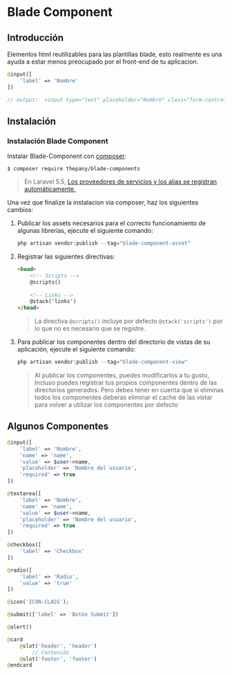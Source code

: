 # Blade Component

## Introducción

Elementos html reutilizables para las plantillas blade, esto realmente es una ayuda a estar menos preocupado por el front-end de tu aplicacion.

```php
@input([
	'label' => 'Nombre'
])

// output:  <input type="text" placeholder="Nombre" class="form-control" id="nombre" name="nombre" value="" autofocus>
```

## Instalación

### Instalación Blade Component

Instalar Blade-Component con [composer](https://getcomposer.org/doc/00-intro.md):

```
$ composer require thepany/blade-components
```

> En Laravel 5.5, [Los proveedores de servicios y los alias se registran automáticamente.](https://laravel.com/docs/5.5/packages#package-discovery) 

Una vez que finalize la instalacion via composer, haz los siguientes cambios:

1) Publicar los assets necesarios para el correcto funcionamiento de algunas librerias, ejecute el siguiente comando:

    ```php
   	php artisan vendor:publish --tag="blade-component-asset"
    ```
2) Registrar las siguientes directivas:

	```html
	<head>
		<!-- Scripts -->
		@scripts()
		
		<!-- Links -->
		@stack('links')
	</head>
	```
	> La directiva `@scripts()` incluye por defecto `@stack('scripts')` por lo que no es necesario que se registre.

3) Para publicar los componentes dentro del directorio de vistas de su aplicación, ejecute el siguiente comando:

	```php
	php artisan vendor:publish --tag="blade-component-view"
	```
	> Al publicar los componentes, puedes modificarlos a tu gusto, Incluso puedes registrar tus propios componentes dentro de las directorios generados. Pero debes tener en cuenta que si eliminas todos los componentes deberas eliminar el cache de las vistar para volver a utilizar los componentes por defecto

## Algunos Componentes

```php
@input([
	'label' => 'Nombre',
	'name' => 'name',
	'value' => $user->name,
	'placeholder' => 'Nombre del usuario',
	'required' => true
])

@textarea([
	'label' => 'Nombre',
	'name' => 'name',
	'value' => $user->name,
	'placeholder' => 'Nombre del usuario',
	'required' => true
])

@checkbox([
	'label' => 'Checkbox'
])

@radio([
	'label' => 'Radio',
	'value' => 'true'
])

@icon('ICON-CLASS');

@submit(['label' => 'Botón Submit'])

@alert()

@card
	@slot('header', 'header')
    	// Contenido                  
	@slot('footer', 'footer')
@endcard

```
